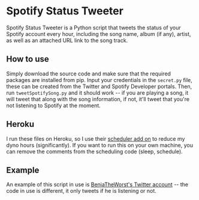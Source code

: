 Spotify Status Tweeter
======================

Spotify Status Tweeter is a Python script that tweets the status of your Spotify account every hour, including the song name, album (if any), artist, as well as an attached URL link to the song track. 

## How to use

Simply download the source code and make sure that the required packages are installed from pip. Input your credentials in the `secret.py` file, these can be created from the Twitter and Spotify Developer portals. Then, run `tweetSpotifySong.py` and it should work -- if you are playing a song, it will tweet that along with the song information, if not, it'll tweet that you're not listening to Spotify at the moment.

## Heroku

I run these files on Heroku, so I use their [scheduler add on](https://devcenter.heroku.com/articles/scheduler) to reduce my dyno hours (significantly). If you want to run this on your own machine, you can remove the comments from the scheduling code (sleep, schedule).

## Example

An example of this script in use is [BenjaTheWorst's Twitter account](https://twitter.com/to_spotify) -- the code in use is different, it only tweets if he is listening or not.
